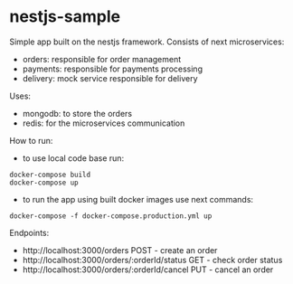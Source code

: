 # nestjs-sample
Simple app built on the nestjs framework. Consists of next microservices:
- orders: responsible for order management
- payments: responsible for payments processing
- delivery: mock service responsible for delivery

Uses:
- mongodb: to store the orders
- redis: for the microservices communication

How to run:
- to use local code base run:
```
docker-compose build
docker-compose up
```

- to run the app using built docker images use next commands:

```
docker-compose -f docker-compose.production.yml up
```

Endpoints:
- http://localhost:3000/orders POST - create an order
- http://localhost:3000/orders/:orderId/status GET - check order status
- http://localhost:3000/orders/:orderId/cancel PUT - cancel an order